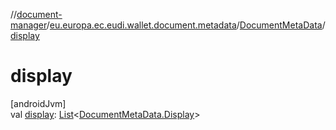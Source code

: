 //[document-manager](../../../index.md)/[eu.europa.ec.eudi.wallet.document.metadata](../index.md)/[DocumentMetaData](index.md)/[display](display.md)

# display

[androidJvm]\
val [display](display.md): [List](https://kotlinlang.org/api/latest/jvm/stdlib/kotlin-stdlib/kotlin.collections/-list/index.html)&lt;[DocumentMetaData.Display](-display/index.md)&gt;
